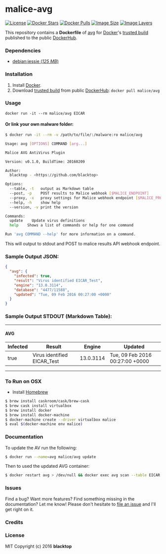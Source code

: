 # malice-avg

[![License](http://img.shields.io/:license-mit-blue.svg)](http://doge.mit-license.org)
[![Docker Stars](https://img.shields.io/docker/stars/malice/avg.svg)][hub]
[![Docker Pulls](https://img.shields.io/docker/pulls/malice/avg.svg)][hub]
[![Image Size](https://img.shields.io/imagelayers/image-size/malice/avg/latest.svg)](https://imagelayers.io/?images=malice/avg:latest)
[![Image Layers](https://img.shields.io/imagelayers/layers/malice/avg/latest.svg)](https://imagelayers.io/?images=malice/avg:latest)

This repository contains a **Dockerfile** of [avg](http://www.avg.net/lang/en/) for [Docker](https://www.docker.io/)'s [trusted build](https://index.docker.io/u/malice/avg/) published to the public [DockerHub](https://index.docker.io/).

### Dependencies

* [debian:jessie (*125 MB*)](https://index.docker.io/_/debian/)

### Installation

1. Install [Docker](https://www.docker.io/).
2. Download [trusted build](https://hub.docker.com/r/malice/avg/) from public [DockerHub](https://hub.docker.com): `docker pull malice/avg`

### Usage

    docker run -it --rm malice/avg EICAR

#### Or link your own malware folder:
```bash
$ docker run -it --rm -v /path/to/file/:/malware:ro malice/avg

Usage: avg [OPTIONS] COMMAND [arg...]

Malice AVG AntiVirus Plugin

Version: v0.1.0, BuildTime: 20160209

Author:
  blacktop - <https://github.com/blacktop>

Options:
  --table, -t	output as Markdown table
  --post, -p	POST results to Malice webhook [$MALICE_ENDPOINT]
  --proxy, -x	proxy settings for Malice webhook endpoint [$MALICE_PROXY]
  --help, -h	show help
  --version, -v	print the version

Commands:
  update	Update virus definitions
  help	  Shows a list of commands or help for one command

Run 'avg COMMAND --help' for more information on a command.
```

This will output to stdout and POST to malice results API webhook endpoint.

### Sample Output JSON:
```json
{
  "avg": {
    "infected": true,
    "result": "Virus identified EICAR_Test",
    "engine": "13.0.3114",
    "database": "4477/11588",
    "updated": "Tue, 09 Feb 2016 00:27:00 +0000"
  }
}
```
### Sample Output STDOUT (Markdown Table):
---
#### AVG
| Infected | Result                      | Engine    | Updated                         |
| -------- | --------------------------- | --------- | ------------------------------- |
| true     | Virus identified EICAR_Test | 13.0.3114 | Tue, 09 Feb 2016 00:27:00 +0000 |
---
### To Run on OSX
 - Install [Homebrew](http://brew.sh)

```bash
$ brew install caskroom/cask/brew-cask
$ brew cask install virtualbox
$ brew install docker
$ brew install docker-machine
$ docker-machine create --driver virtualbox malice
$ eval $(docker-machine env malice)
```

### Documentation
To update the AV run the following:
```bash
$ docker run --name=avg malice/avg update
```
Then to used the updated AVG container:
```bash
$ docker restart avg > /dev/null && docker exec avg scan --table EICAR
```

### Issues

Find a bug? Want more features? Find something missing in the documentation? Let me know! Please don't hesitate to [file an issue](https://github.com/maliceio/malice-av/issues/new) and I'll get right on it.

### Credits

### License
MIT Copyright (c) 2016 **blacktop**

[hub]: https://hub.docker.com/r/malice/avg/
